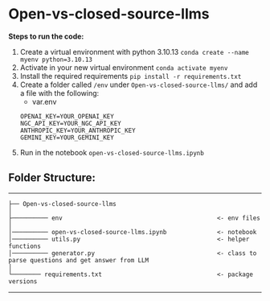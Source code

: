 # Open-vs-closed-source-llms

**Steps to run the code:**
1. Create a virtual environment with python 3.10.13
`conda create --name myenv python=3.10.13`
2. Activate in your new virtual environment
`conda activate myenv`
3. Install the required requirements
`pip install -r requirements.txt`
4. Create a folder called `/env` under `Open-vs-closed-source-llms/` and add a file with the following:
    - var.env
    ```
    OPENAI_KEY=YOUR_OPENAI_KEY
    NGC_API_KEY=YOUR_NGC_API_KEY
    ANTHROPIC_KEY=YOUR_ANTHROPIC_KEY
    GEMINI_KEY=YOUR_GEMINI_KEY
    ```
5. Run in the notebook `open-vs-closed-source-llms.ipynb` 

## Folder Structure:
------------

    ├── Open-vs-closed-source-llms
    │
    ├────────── env                                           <- env files
    │
    │────────── open-vs-closed-source-llms.ipynb              <- notebook
    │────────── utils.py                                      <- helper functions
    │────────── generator.py                                  <- class to parse questions and get answer from LLM
    │
    └──────── requirements.txt                                <- package versions
--------
